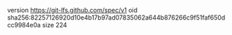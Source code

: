 version https://git-lfs.github.com/spec/v1
oid sha256:82257126920d10e4b17b97ad07835062a644b876266c9f51faf650dcc9984e0a
size 224
